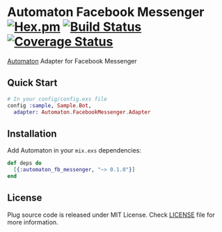 # Automaton Facebook Messenger [![Hex.pm](https://img.shields.io/hexpm/v/automaton_fb_messenger.svg)](https://hex.pm/packages/automaton_fb_messenger) [![Build Status](https://semaphoreci.com/api/v1/tslim/automaton_fb_messenger/branches/master/shields_badge.svg)](https://semaphoreci.com/tslim/automaton_fb_messenger) [![Coverage Status](https://coveralls.io/repos/github/flexnode/automaton_fb_messenger/badge.svg?branch=master)](https://coveralls.io/github/flexnode/automaton_fb_messenger?branch=master)

[Automaton](https://github.com/flexnode/automaton) Adapter for Facebook Messenger

## Quick Start

  ```elixir
  # In your config/config.exs file
  config :sample, Sample.Bot,
    adapter: Automaton.FacebookMessenger.Adapter
  ```

## Installation

Add Automaton in your `mix.exs` dependencies:

  ```elixir
  def deps do
    [{:automaton_fb_messenger, "~> 0.1.0"}]
  end
  ```

## License

Plug source code is released under MIT License.
Check [LICENSE](https://github.com/flexnode/automaton_fb_messenger/blob/master/LICENSE.md) file for more information.
